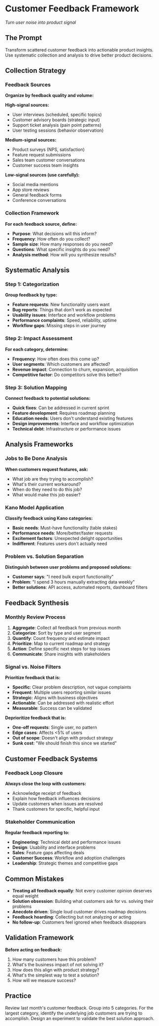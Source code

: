 # Customer Feedback Framework

*Turn user noise into product signal*

## The Prompt

Transform scattered customer feedback into actionable product insights. Use systematic collection and analysis to drive better product decisions.

## Collection Strategy

### Feedback Sources
**Organize by feedback quality and volume:**

**High-signal sources:**
- User interviews (scheduled, specific topics)
- Customer advisory boards (strategic input)
- Support ticket analysis (pain point patterns)
- User testing sessions (behavior observation)

**Medium-signal sources:**
- Product surveys (NPS, satisfaction)
- Feature request submissions
- Sales team customer conversations
- Customer success team insights

**Low-signal sources (use carefully):**
- Social media mentions
- App store reviews
- General feedback forms
- Conference conversations

### Collection Framework
**For each feedback source, define:**
- **Purpose**: What decisions will this inform?
- **Frequency**: How often do you collect?
- **Sample size**: How many responses do you need?
- **Questions**: What specific insights do you need?
- **Analysis method**: How will you synthesize results?

## Systematic Analysis

### Step 1: Categorization
**Group feedback by type:**
- **Feature requests**: New functionality users want
- **Bug reports**: Things that don't work as expected
- **Usability issues**: Interface and workflow problems
- **Performance complaints**: Speed, reliability, uptime
- **Workflow gaps**: Missing steps in user journey

### Step 2: Impact Assessment
**For each category, determine:**
- **Frequency**: How often does this come up?
- **User segments**: Which customers are affected?
- **Revenue impact**: Connection to churn, expansion, acquisition
- **Competitive factor**: Do competitors solve this better?

### Step 3: Solution Mapping
**Connect feedback to potential solutions:**
- **Quick fixes**: Can be addressed in current sprint
- **Feature development**: Requires roadmap planning
- **Education needs**: Users don't understand existing features
- **Design improvements**: Interface and workflow optimization
- **Technical debt**: Infrastructure or performance issues

## Analysis Frameworks

### Jobs to Be Done Analysis
**When customers request features, ask:**
- What job are they trying to accomplish?
- What's their current workaround?
- When do they need to do this job?
- What would make this job easier?

### Kano Model Application
**Classify feedback using Kano categories:**
- **Basic needs**: Must-have functionality (table stakes)
- **Performance needs**: More/better/faster requests
- **Excitement factors**: Unexpected delight opportunities
- **Indifferent**: Features users don't actually need

### Problem vs. Solution Separation
**Distinguish between user problems and proposed solutions:**
- **Customer says**: "I need bulk export functionality"
- **Problem**: "I spend 3 hours manually extracting data weekly"
- **Better solutions**: API access, automated reports, dashboard filters

## Feedback Synthesis

### Monthly Review Process
1. **Aggregate**: Collect all feedback from previous month
2. **Categorize**: Sort by type and user segment
3. **Quantify**: Count frequency and estimate impact
4. **Prioritize**: Map to current roadmap and strategy
5. **Action**: Define specific next steps for top issues
6. **Communicate**: Share insights with stakeholders

### Signal vs. Noise Filters
**Prioritize feedback that is:**
- **Specific**: Clear problem description, not vague complaints
- **Frequent**: Multiple users reporting similar issues
- **Strategic**: Aligns with business objectives
- **Actionable**: Can be addressed with realistic effort
- **Measurable**: Success can be validated

**Deprioritize feedback that is:**
- **One-off requests**: Single user, no pattern
- **Edge cases**: Affects <5% of users
- **Out of scope**: Doesn't align with product strategy
- **Sunk cost**: "We should finish this since we started"

## Customer Feedback Systems

### Feedback Loop Closure
**Always close the loop with customers:**
- Acknowledge receipt of feedback
- Explain how feedback influences decisions
- Update customers when issues are resolved
- Thank customers for specific, helpful input

### Stakeholder Communication
**Regular feedback reporting to:**
- **Engineering**: Technical debt and performance issues
- **Design**: Usability and interface problems  
- **Sales**: Feature gaps affecting deals
- **Customer Success**: Workflow and adoption challenges
- **Leadership**: Strategic themes and competitive gaps

## Common Mistakes

- **Treating all feedback equally**: Not every customer opinion deserves equal weight
- **Solution obsession**: Building what customers ask for vs. solving their problems
- **Anecdote driven**: Single loud customer drives roadmap decisions
- **Feedback hoarding**: Collecting but not analyzing or acting
- **No follow-up**: Customers feel ignored when feedback disappears

## Validation Framework

**Before acting on feedback:**
1. How many customers have this problem?
2. What's the business impact of not solving it?
3. How does this align with product strategy?
4. What's the simplest way to test a solution?
5. How will we measure success?

## Practice

Review last month's customer feedback. Group into 5 categories. For the largest category, identify the underlying job customers are trying to accomplish. Design an experiment to validate the best solution approach.